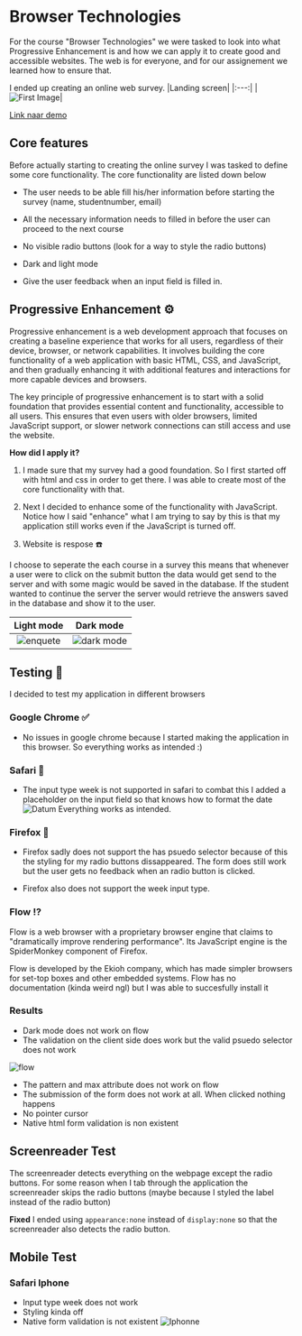 # Browser Technologies
For the course "Browser Technologies" we were tasked to look into what Progressive Enhancement is and how we can apply it to create good and accessible websites. The web is for everyone, and for our assignement we learned how to ensure that.

I ended up creating an online web survey.
|Landing screen|
|:---:|
|![First Image](/public/images/enquete1.png)|

[Link naar demo](http://localhost:3000)

## Core features
Before actually starting to creating the online survey I was tasked to define some core functionality. The core functionality are listed down below

* The user needs to be able fill his/her information before starting the survey (name, studentnumber, email)

* All the necessary information needs to filled in before the user can proceed to the next course

* No visible radio buttons (look for a way to style the radio buttons)

* Dark and light mode

* Give the user feedback when an input field is filled in.

## Progressive Enhancement :gear:
Progressive enhancement is a web development approach that focuses on creating a baseline experience that works for all users, regardless of their device, browser, or network capabilities. It involves building the core functionality of a web application with basic HTML, CSS, and JavaScript, and then gradually enhancing it with additional features and interactions for more capable devices and browsers.

The key principle of progressive enhancement is to start with a solid foundation that provides essential content and functionality, accessible to all users. This ensures that even users with older browsers, limited JavaScript support, or slower network connections can still access and use the website.

**How did I apply it?**
1. I made sure that my survey had a good foundation. So I first started off with html and css in order to get there. I was able to create most of the core functionality with that.

2. Next I decided to enhance some of the functionality with JavaScript. Notice how I said "enhance" what I am trying to say by this is that my application still works even if the JavaScript is turned off.

3. Website is respose :telephone:

I choose to seperate the each course in a survey this means that whenever a user were to click on the submit button the data would get send to the server and with some magic would be saved in the database. If the student wanted to continue the server the server would retrieve the answers saved in the database and show it to the user.

|Light mode| Dark mode|
|:---:|:---:
|![enquete](/public/images/enquete1.png)|![dark mode](/public/images/darkmode.png)

## Testing :electric_plug:
I decided to test my application in different browsers

### Google Chrome :white_check_mark:
* No issues in google chrome because I started making the application in this browser. So everything works as intended :)

### Safari :large_orange_diamond:
* The input type week is not supported in safari to combat this I added a placeholder on the input field so that knows how to format the date
![Datum](/public/images/datum.png)
Everything works as intended.

### Firefox :large_orange_diamond:
* Firefox sadly does not support the has psuedo selector because of this the styling for my radio buttons dissappeared. The form does still work but the user gets no feedback when an radio button is clicked.

* Firefox also does not support the week input type.

### Flow :interrobang:
Flow is a web browser with a proprietary browser engine that claims to "dramatically improve rendering performance". Its JavaScript engine is the SpiderMonkey component of Firefox.

Flow is developed by the Ekioh company, which has made simpler browsers for set-top boxes and other embedded systems. Flow has no documentation (kinda weird ngl) but I was able to succesfully install it

### Results
* Dark mode does not work on flow 
* The validation on the client side does work but the valid psuedo selector does not work 

![flow](/public/images/flow.png)

* The pattern and max attribute does not work on flow
* The submission of the form does not work at all. When clicked nothing happens
* No pointer cursor
* Native html form validation is non existent

## Screenreader Test
The screenreader detects everything on the webpage except the radio buttons. For some reason when I tab through the application the screenreader skips the radio buttons (maybe because I styled the label instead of the radio button)

**Fixed**
I ended using `appearance:none` instead of `display:none` so that the screenreader also detects the radio button.

## Mobile Test
### Safari Iphone
* Input type week does not work 
* Styling kinda off
* Native form validation is not existent
![Iphonne](/public/images/iphone.jpeg)